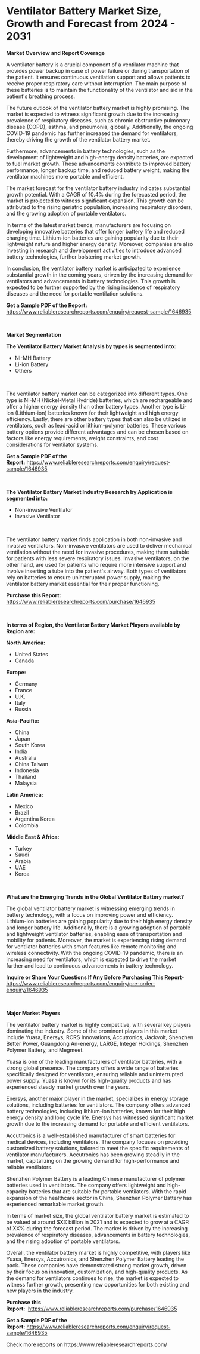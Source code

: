 <p><h1>Ventilator Battery Market Size, Growth and Forecast from 2024 - 2031</h1></p><p><strong>Market Overview and Report Coverage</strong></p>
<p><p>A ventilator battery is a crucial component of a ventilator machine that provides power backup in case of power failure or during transportation of the patient. It ensures continuous ventilation support and allows patients to receive proper respiratory care without interruption. The main purpose of these batteries is to maintain the functionality of the ventilator and aid in the patient's breathing process.</p><p>The future outlook of the ventilator battery market is highly promising. The market is expected to witness significant growth due to the increasing prevalence of respiratory diseases, such as chronic obstructive pulmonary disease (COPD), asthma, and pneumonia, globally. Additionally, the ongoing COVID-19 pandemic has further increased the demand for ventilators, thereby driving the growth of the ventilator battery market.</p><p>Furthermore, advancements in battery technologies, such as the development of lightweight and high-energy density batteries, are expected to fuel market growth. These advancements contribute to improved battery performance, longer backup time, and reduced battery weight, making the ventilator machines more portable and efficient.</p><p>The market forecast for the ventilator battery industry indicates substantial growth potential. With a CAGR of 10.4% during the forecasted period, the market is projected to witness significant expansion. This growth can be attributed to the rising geriatric population, increasing respiratory disorders, and the growing adoption of portable ventilators.</p><p>In terms of the latest market trends, manufacturers are focusing on developing innovative batteries that offer longer battery life and reduced charging time. Lithium-ion batteries are gaining popularity due to their lightweight nature and higher energy density. Moreover, companies are also investing in research and development activities to introduce advanced battery technologies, further bolstering market growth.</p><p>In conclusion, the ventilator battery market is anticipated to experience substantial growth in the coming years, driven by the increasing demand for ventilators and advancements in battery technologies. This growth is expected to be further supported by the rising incidence of respiratory diseases and the need for portable ventilation solutions.</p></p>
<p><strong>Get a Sample PDF of the Report:</strong> <a href="https://www.reliableresearchreports.com/enquiry/request-sample/1646935">https://www.reliableresearchreports.com/enquiry/request-sample/1646935</a></p>
<p>&nbsp;</p>
<p><strong>Market Segmentation</strong></p>
<p><strong>The Ventilator Battery Market Analysis by types is segmented into:</strong></p>
<p><ul><li>NI-MH Battery</li><li>Li-ion Battery</li><li>Others</li></ul></p>
<p>&nbsp;</p>
<p><p>The ventilator battery market can be categorized into different types. One type is NI-MH (Nickel-Metal Hydride) batteries, which are rechargeable and offer a higher energy density than other battery types. Another type is Li-ion (Lithium-ion) batteries known for their lightweight and high energy efficiency. Lastly, there are other battery types that can also be utilized in ventilators, such as lead-acid or lithium-polymer batteries. These various battery options provide different advantages and can be chosen based on factors like energy requirements, weight constraints, and cost considerations for ventilator systems.</p></p>
<p><strong>Get a Sample PDF of the Report:</strong>&nbsp;<a href="https://www.reliableresearchreports.com/enquiry/request-sample/1646935">https://www.reliableresearchreports.com/enquiry/request-sample/1646935</a></p>
<p>&nbsp;</p>
<p><strong>The Ventilator Battery Market Industry Research by Application is segmented into:</strong></p>
<p><ul><li>Non-invasive Ventilator</li><li>Invasive Ventilator</li></ul></p>
<p>&nbsp;</p>
<p><p>The ventilator battery market finds application in both non-invasive and invasive ventilators. Non-invasive ventilators are used to deliver mechanical ventilation without the need for invasive procedures, making them suitable for patients with less severe respiratory issues. Invasive ventilators, on the other hand, are used for patients who require more intensive support and involve inserting a tube into the patient's airway. Both types of ventilators rely on batteries to ensure uninterrupted power supply, making the ventilator battery market essential for their proper functioning.</p></p>
<p><strong>Purchase this Report:</strong>&nbsp; <a href="https://www.reliableresearchreports.com/purchase/1646935">https://www.reliableresearchreports.com/purchase/1646935</a></p>
<p>&nbsp;</p>
<p><strong>In terms of Region, the Ventilator Battery Market Players available by Region are:</strong></p>
<p>
    <p> <strong> North America: </strong>
        <ul>
            <li>United States</li>
            <li>Canada</li>
        </ul>
        </p> 
    <p> <strong> Europe: </strong>
        <ul>
            <li>Germany</li>
            <li>France</li>
            <li>U.K.</li>
            <li>Italy</li>
            <li>Russia</li>
        </ul>
        </p> 
    <p> <strong> Asia-Pacific: </strong>
        <ul>
            <li>China</li>
            <li>Japan</li>
            <li>South Korea</li>
            <li>India</li>
            <li>Australia</li>
            <li>China Taiwan</li>
            <li>Indonesia</li>
            <li>Thailand</li>
            <li>Malaysia</li>
        </ul>
        </p> 
    <p> <strong> Latin America: </strong>
        <ul>
            <li>Mexico</li>
            <li>Brazil</li>
            <li>Argentina Korea</li>
            <li>Colombia</li>
        </ul>
        </p> 
    <p> <strong> Middle East & Africa: </strong>
        <ul>
            <li>Turkey</li>
            <li>Saudi</li>
            <li>Arabia</li>
            <li>UAE</li>
            <li>Korea</li>
        </ul>
    </p>
    </p>
<p>&nbsp;</p>
<p><strong>What are the Emerging Trends in the Global Ventilator Battery market?</strong></p>
<p><p>The global ventilator battery market is witnessing emerging trends in battery technology, with a focus on improving power and efficiency. Lithium-ion batteries are gaining popularity due to their high energy density and longer battery life. Additionally, there is a growing adoption of portable and lightweight ventilator batteries, enabling ease of transportation and mobility for patients. Moreover, the market is experiencing rising demand for ventilator batteries with smart features like remote monitoring and wireless connectivity. With the ongoing COVID-19 pandemic, there is an increasing need for ventilators, which is expected to drive the market further and lead to continuous advancements in battery technology.</p></p>
<p><strong>Inquire or Share Your Questions If Any Before Purchasing This Report</strong>- <a href="https://www.reliableresearchreports.com/enquiry/pre-order-enquiry/1646935">https://www.reliableresearchreports.com/enquiry/pre-order-enquiry/1646935</a></p>
<p>&nbsp;</p>
<p><strong>Major Market Players</strong></p>
<p><p>The ventilator battery market is highly competitive, with several key players dominating the industry. Some of the prominent players in this market include Yuasa, Enersys, RCRS Innovations, Accutronics, Jackvolt, Shenzhen Better Power, Guangdong An-energy, LARGE, Integer Holdings, Shenzhen Polymer Battery, and Megmeet.</p><p>Yuasa is one of the leading manufacturers of ventilator batteries, with a strong global presence. The company offers a wide range of batteries specifically designed for ventilators, ensuring reliable and uninterrupted power supply. Yuasa is known for its high-quality products and has experienced steady market growth over the years.</p><p>Enersys, another major player in the market, specializes in energy storage solutions, including batteries for ventilators. The company offers advanced battery technologies, including lithium-ion batteries, known for their high energy density and long cycle life. Enersys has witnessed significant market growth due to the increasing demand for portable and efficient ventilators.</p><p>Accutronics is a well-established manufacturer of smart batteries for medical devices, including ventilators. The company focuses on providing customized battery solutions, tailored to meet the specific requirements of ventilator manufacturers. Accutronics has been growing steadily in the market, capitalizing on the growing demand for high-performance and reliable ventilators.</p><p>Shenzhen Polymer Battery is a leading Chinese manufacturer of polymer batteries used in ventilators. The company offers lightweight and high-capacity batteries that are suitable for portable ventilators. With the rapid expansion of the healthcare sector in China, Shenzhen Polymer Battery has experienced remarkable market growth.</p><p>In terms of market size, the global ventilator battery market is estimated to be valued at around $XX billion in 2021 and is expected to grow at a CAGR of XX% during the forecast period. The market is driven by the increasing prevalence of respiratory diseases, advancements in battery technologies, and the rising adoption of portable ventilators.</p><p>Overall, the ventilator battery market is highly competitive, with players like Yuasa, Enersys, Accutronics, and Shenzhen Polymer Battery leading the pack. These companies have demonstrated strong market growth, driven by their focus on innovation, customization, and high-quality products. As the demand for ventilators continues to rise, the market is expected to witness further growth, presenting new opportunities for both existing and new players in the industry.</p></p>
<p><strong>Purchase this Report:</strong>&nbsp;&nbsp;<a href="https://www.reliableresearchreports.com/purchase/1646935">https://www.reliableresearchreports.com/purchase/1646935</a></p>
<p></p>
<p><strong>Get a Sample PDF of the Report:</strong>&nbsp;<a href="https://www.reliableresearchreports.com/enquiry/request-sample/1646935">https://www.reliableresearchreports.com/enquiry/request-sample/1646935</a></p>
<p>Check more reports on https://www.reliableresearchreports.com/</p>